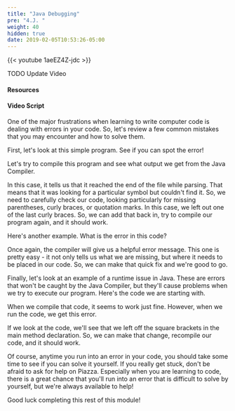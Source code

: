 ```yaml
---
title: "Java Debugging"
pre: "4.J. "
weight: 40
hidden: true
date: 2019-02-05T10:53:26-05:00
---
```


{{< youtube 1aeEZ4Z-jdc >}}

TODO Update Video

#### Resources

#### Video Script

One of the major frustrations when learning to write computer code is dealing with errors in your code. So, let's review a few common mistakes that you may encounter and how to solve them.

First, let's look at this simple program. See if you can spot the error!

Let's try to compile this program and see what output we get from the Java Compiler.

In this case, it tells us that it reached the end of the file while parsing. That means that it was looking for a particular symbol but couldn't find it. So, we need to carefully check our code, looking particularly for missing parentheses, curly braces, or quotation marks. In this case, we left out one of the last curly braces. So, we can add that back in, try to compile our program again, and it should work.

Here's another example. What is the error in this code?

Once again, the compiler will give us a helpful error message. This one is pretty easy - it not only tells us what we are missing, but where it needs to be placed in our code. So, we can make that quick fix and we're good to go.

Finally, let's look at an example of a runtime issue in Java. These are errors that won't be caught by the Java Compiler, but they'll cause problems when we try to execute our program. Here's the code we are starting with.

When we compile that code, it seems to work just fine. However, when we run the code, we get this error.

If we look at the code, we'll see that we left off the square brackets in the main method declaration. So, we can make that change, recompile our code, and it should work.

Of course, anytime you run into an error in your code, you should take some time to see if you can solve it yourself. If you really get stuck, don't be afraid to ask for help on Piazza. Especially when you are learning to code, there is a great chance that you'll run into an error that is difficult to solve by yourself, but we're always available to help!

Good luck completing this rest of this module!
